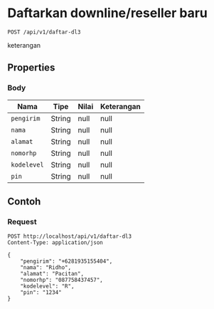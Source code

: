 # Daftarkan downline/reseller baru
```http
POST /api/v1/daftar-dl3
```
keterangan
## Properties
### Body
Nama | Tipe | Nilai | Keterangan
--- | --- | --- | ---
<code>pengirim</code> | String | null | null
<code>nama</code> | String | null | null
<code>alamat</code> | String | null | null
<code>nomorhp</code> | String | null | null
<code>kodelevel</code> | String | null | null
<code>pin</code> | String | null | null
## Contoh
### Request
```http
POST http://localhost/api/v1/daftar-dl3
Content-Type: application/json

{
    "pengirim": "+6281935155404",
    "nama": "Ridho",
    "alamat": "Pacitan",
    "nomorhp": "087758437457",
    "kodelevel": "R",
    "pin": "1234"
}


```
